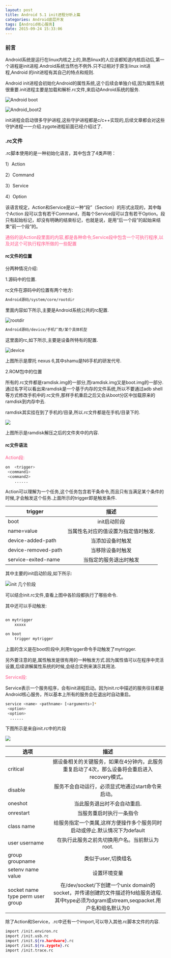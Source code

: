 ```yaml
---
layout: post
title: Android 5.1 init进程分析上篇
categories: Android底层开发
tags: [Android核心服务]
date: 2015-09-24 15:33:06
---
```


### 前言

Android系统是运行在linux内核之上的,熟悉linux的人应该都知道内核启动后,第一个进程是init进程.Android系统当然也不例外.只不过相对于原生linux init进程,Android 的init进程有其自己的特点和规则.

Android init进程会初始化Android的属性系统,这个后续会单独介绍,因为属性系统很重要.init进程主要是加载和解析.rc文件,来启动Android系统的服务.

<!--more-->

![Android boot][1]

![Android_boot2][2]

init进程会启动很多守护进程,这些守护进程都是c/c++实现的,后续文章都会对这些守护进程一一介绍.zygote进程前面已经介绍过了.


### .rc文件

.rc脚本使用的是一种初始化语言，其中包含了4类声明：

1）Action

2）Command

3）Service

4）Option

该语言规定，Action和Service是以一种“段”（Section）的形式出现的，其中每个Action 段可以含有若干Command，而每个Service段可以含有若干Option。段只有起始标记，却没有明确的结束标记，也就是说，是用“后一个段”的起始来结束“前一个段”的。 

<font color="#ff5588">通俗的说Action段里面的内容,都是各种命令;Service段中包含一个可执行程序,以及对这个可执行程序所做的一些配置</font>


#### rc文件的位置

分两种情况介绍:

1.源码中的位置.

rc文件在源码中的位置有两个地方:

```bash
Android源码/system/core/rootdir
```

里面内容如下所示,主要是Android系统公共的rc配置.

![rootdir][3]


```bash
Android源码/device/手机厂商/某个具体机型
```
这里面的rc,如下所示,主要是设备所特有的配置.

![device][4]

上图所示是摩托 nexus 6,其中shamu是N6手机的研发代号.

2.ROM包中的位置

所有的.rc文件都是ramdisk.img的一部分,而ramdisk.img又是boot.img的一部分.通过名字可以看出来ramdisk是一个基于内存的文件系统,所以不要通过adb shell等方式修改手机中的.rc文件,那样手机重启之后又会从boot分区中加载原来的ramdisk到内存中去.

ramdisk其实挂在到了手机的/目录,所以.rc文件都是在手机/目录下的.

![][7]

上图所示是ramdisk解压之后的文件夹中的内容.

#### rc文件语法

<font color="#ff5588">Action段:</font>

```bash
on  <trigger>
 <command1>
 <command2>
    ......
```
Action可以理解为一个任务,这个任务包含若干条命令,而且只有当满足某个条件的时候,才会触发这个任务.上面所示的trigger即是触发条件.

| trigger                  | 描述  |
| --------                 | :----:  |
| boot                     |  init启动阶段    |
| name=value               |  当属性名对应的值设置为指定值时触发.  |
| device-added-path        |  当添加设备时触发  |
| device-removed-path      |  当移除设备时触发  |
| service-exited-name      |  当指定的服务退出时触发  |


其中主要的init启动阶段,如下所示:

![init 几个阶段][5]

可以结合init.rc文件,查看上图中各阶段都执行了哪些命令.

其中还可以手动触发:

```bash

on mytrigger
    xxxxx

on boot
    trigger mytrigger
```
上面的含义是在boot阶段中,利用trigger命令手动触发了mytrigger.

另外要注意的是,属性触发是很有用的一种触发方式.因为属性值可以在程序中灵活设置,后续讲解属性系统的时候,会结合实例来演示其用法.


<font color="#ff5588">Service段:</font>

Service表示一个服务程序，会有init进程启动。因为init.rc中描述的服务往往都是Android核心服务，所以基本上所有的服务会在退出时自动重启。

```bash
service <name> <pathname> [<arguments>]*
 <option>
 <option>
  ......
```
下图所示是来自init.rc中的片段

![][6]

| 选项                             | 描述  |
| --------                         | :----:  |
| critical                         |  据设备相关的关键服务，如果在4分钟内，此服务重复启动了4次，那么设备将会重启进入recovery模式。    |
| disable                          |  服务不会自动运行，必须显式地通过start命令来启动。 |
| oneshot                          |  当此服务退出时不会自动重启.  |
| onrestart                        |  当服务重启时执行一条指令  |
| class name                       |  给服务指定一个类属,这样方便操作多个服务同时启动或停止.默认情况下为default|
| user username                    |  在执行此服务之前先切换用户名。当前默认为root.  |
| group groupname                  |  类似于user,切换组名 |
| setenv name value                |  设置环境变量|
| socket name type perm user group |  在/dev/socket/下创建一个unix domain的socket，并传递创建的文件描述符fd给服务进程.其中type必须为dgram或stream,seqpacket.用户名和组名默认为0|



除了Action和Service，.rc中还有一个import,可以导入其他.rc脚本文件的内容.
```bash
import /init.environ.rc
import /init.usb.rc
import /init.${ro.hardware}.rc
import /init.${ro.zygote}.rc
import /init.trace.rc
```


[1]: http://7xj6ce.com1.z0.glb.clouddn.com/Android_init-1.PNG
[2]: http://7xj6ce.com1.z0.glb.clouddn.com/Android_init-2.PNG
[3]: http://7xj6ce.com1.z0.glb.clouddn.com/Android_init-3.PNG
[4]: http://7xj6ce.com1.z0.glb.clouddn.com/Android_init-4.PNG
[5]: http://7xj6ce.com1.z0.glb.clouddn.com/Android_init-5.PNG
[6]: http://7xj6ce.com1.z0.glb.clouddn.com/Android_init-6.PNG
[7]: http://7xj6ce.com1.z0.glb.clouddn.com/Android_init-7.PNG



































